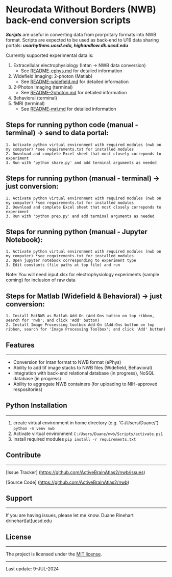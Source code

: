 # **Neurodata Without Borders (NWB) back-end conversion scripts**

***Scripts*** are useful in converting data from prorpritary formats into NWB format.  Scripts are expected to be used as back-end to U19 data sharing portals: ***usarhythms.ucsd.edu, highandlow.dk.ucsd.edu***

Currently supported experimental data is:
1. Extracellular electrophysiology (Intan -> NWB data conversion)
    + See [README-ephys.md](README-ephys.md) for detailed information
2. Widefield Imaging: 2-photon (Matlab)
    + See [README-widefield.md](README-widefield.md) for detailed information
3. 2-Photon Imaging (terminal)
   + See [README-2photon.md](README-2photon.md) for detailed information
4. Behavioral (terminal)
5. fMRI (terminal)
   + See [README-mri.md](README-mri.md) for detailed information

## Steps for running python code (manual - terminal) -> send to data portal:

    1. Activate python virtual environment with required modules (nwb on my computer) *see requirements.txt for installed modules
    2. Download and complete Excel sheet that most closely correponds to experiment
    3. Run with 'python share.py' and add terminal arguments as needed

## Steps for running python (manual - terminal) -> just conversion:

    1. Activate python virtual environment with required modules (nwb on my computer) *see requirements.txt for installed modules
    2. Download and complete Excel sheet that most closely correponds to experiment
    3. Run with 'python prep.py' and add terminal arguments as needed

## Steps for running python (manual - Jupyter Notebook):

    1. Activate python virtual environment with required modules (nwb on my computer) *see requirements.txt for installed modules
    2. Open jupyter notebook corresponding to experiment type
    3. Edit constants (file paths at top file) and run

Note: You will need input.xlsx for electrophysiology experiments (sample coming) for inclusion of raw data

## Steps for Matlab (Widefield & Behavioral) -> just conversion:

    1. Install MatNWB as Matlab Add-On (Add-Ons button on top ribbon, search for 'nwb'; and click 'Add' button)
    2. Install Image Processing toolbox Add-On (Add-Ons button on top ribbon, search for 'Image Processing Toolbox'; and click 'Add' button)

## Features

---

- Conversion for Intan format to NWB format (ePhys)
- Ability to add tif image stacks to NWB files (Widefield, Behavioral)
- Integration with back-end relational database (in progress), NoSQL database (in progress)
- Ability to aggregate NWB containers (for uploading to NIH-approved respositories)

## Python Installation

---

1. create virtual environment in home directory (e.g. 'C:/Users/Duane/')
`python -m venv nwb`
2. Activate virtual environment
`C:/Users/Duane/nwb/Scripts/activate.ps1`
3. Install required modules
`pip install -r requirements.txt`

## Contribute

---

[Issue Tracker] (https://github.com/ActiveBrainAtlas2/nwb/issues)

[Source Code] (https://github.com/ActiveBrainAtlas2/nwb)

## Support

---

If you are having issues, please let me know.
Duane Rinehart
drinehart[at]ucsd.edu

## License

---
The project is licensed under the [MIT license](https://mit-license.org/).

---
Last update: 9-JUL-2024